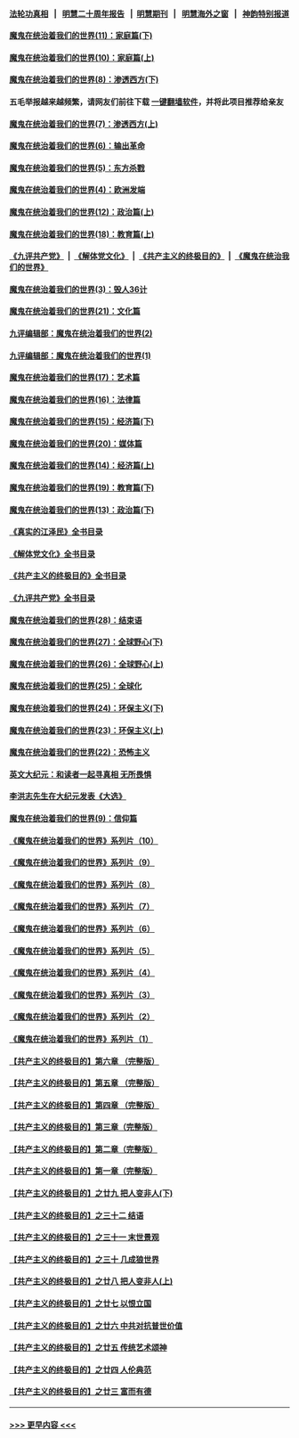 #### [法轮功真相](https://github.com/gfw-breaker/truth/blob/master/README.md?t=0) &nbsp;&nbsp;|&nbsp;&nbsp; [明慧二十周年报告](https://github.com/gfw-breaker/mh-reports/blob/master/README.md?t=0) &nbsp;&nbsp;|&nbsp;&nbsp;[明慧期刊](https://github.com/gfw-breaker/mh-qikan) &nbsp;&nbsp;|&nbsp;&nbsp; [明慧海外之窗](https://github.com/gfw-breaker/mh-news/blob/master/README.md?t=0) &nbsp;&nbsp;|&nbsp;&nbsp; [神韵特别报道](https://github.com/gfw-breaker/mh-news/blob/master/shenyun.md?t=0)
#### [魔鬼在统治着我们的世界(11)：家庭篇(下)](../pages/nsc422/n10440961.md?t=12151101) 
#### [魔鬼在统治着我们的世界(10)：家庭篇(上)](../pages/nsc422/n10435448.md?t=12151101) 
#### [魔鬼在统治着我们的世界(8)：渗透西方(下)](../pages/nsc422/n10429603.md?t=12151101) 
#### 五毛举报越来越频繁，请网友们前往下载 [一键翻墙软件](https://github.com/gfw-breaker/ssr-accounts)，并将此项目推荐给亲友
#### [魔鬼在统治着我们的世界(7)：渗透西方(上)](../pages/nsc422/n10426013.md?t=12151101) 
#### [魔鬼在统治着我们的世界(6)：输出革命](../pages/nsc422/n10421536.md?t=12151101) 
#### [魔鬼在统治着我们的世界(5)：东方杀戮](../pages/nsc422/n10417707.md?t=12151101) 
#### [魔鬼在统治着我们的世界(4)：欧洲发端](../pages/nsc422/n10414890.md?t=12151101) 
#### [魔鬼在统治着我们的世界(12)：政治篇(上)](../pages/nsc422/n10444576.md?t=12151101) 
#### [魔鬼在统治着我们的世界(18)：教育篇(上)](../pages/nsc422/n10526970.md?t=12151101) 
#### [《九评共产党》](https://github.com/begood0513/9ping.md/blob/master/README.md) &nbsp;|&nbsp; [《解体党文化》](../../../../jtdwh.md/blob/master/README.md)  &nbsp;|&nbsp; [《共产主义的终极目的》](../../../../gczydzjmd.md/blob/master/README.md) &nbsp;|&nbsp; [《魔鬼在统治我们的世界》](../../../../mgztzwmdsj.md/blob/master/README.md) 
#### [魔鬼在统治着我们的世界(3)：毁人36计](../pages/nsc422/n10411583.md?t=12151101) 
#### [魔鬼在统治着我们的世界(21)：文化篇](../pages/nsc422/n10597706.md?t=12151101) 
#### [九评编辑部：魔鬼在统治着我们的世界(2)](../pages/nsc422/n10410036.md?t=12151101) 
#### [九评编辑部：魔鬼在统治着我们的世界(1)](../pages/nsc422/n10406825.md?t=12151101) 
#### [魔鬼在统治着我们的世界(17)：艺术篇](../pages/nsc422/n10499093.md?t=12151101) 
#### [魔鬼在统治着我们的世界(16)：法律篇](../pages/nsc422/n10485969.md?t=12151101) 
#### [魔鬼在统治着我们的世界(15)：经济篇(下)](../pages/nsc422/n10469975.md?t=12151101) 
#### [魔鬼在统治着我们的世界(20)：媒体篇](../pages/nsc422/n10586579.md?t=12151101) 
#### [魔鬼在统治着我们的世界(14)：经济篇(上)](../pages/nsc422/n10457370.md?t=12151101) 
#### [魔鬼在统治着我们的世界(19)：教育篇(下)](../pages/nsc422/n10564808.md?t=12151101) 
#### [魔鬼在统治着我们的世界(13)：政治篇(下)](../pages/nsc422/n10448270.md?t=12151101) 
#### [《真实的江泽民》全书目录](../pages/nsc422/n13721399.md?t=12151101) 
#### [《解体党文化》全书目录](../pages/nsc422/n13721157.md?t=12151101) 
#### [《共产主义的终极目的》全书目录](../pages/nsc422/n13721048.md?t=12151101) 
#### [《九评共产党》全书目录](../pages/nsc422/n13708085.md?t=12151101) 
#### [魔鬼在统治着我们的世界(28)：结束语](../pages/nsc422/n10936246.md?t=12151101) 
#### [魔鬼在统治着我们的世界(27)：全球野心(下)](../pages/nsc422/n10928319.md?t=12151101) 
#### [魔鬼在统治着我们的世界(26)：全球野心(上)](../pages/nsc422/n10900318.md?t=12151101) 
#### [魔鬼在统治着我们的世界(25)：全球化](../pages/nsc422/n10788205.md?t=12151101) 
#### [魔鬼在统治着我们的世界(24)：环保主义(下)](../pages/nsc422/n10695307.md?t=12151101) 
#### [魔鬼在统治着我们的世界(23)：环保主义(上)](../pages/nsc422/n10688613.md?t=12151101) 
#### [魔鬼在统治着我们的世界(22)：恐怖主义](../pages/nsc422/n10614727.md?t=12151101) 
#### [英文大纪元：和读者一起寻真相 无所畏惧](../pages/nsc422/n12542027.md?t=12151101) 
#### [李洪志先生在大纪元发表《大选》](../pages/nsc422/n12534746.md?t=12151101) 
#### [魔鬼在统治着我们的世界(9)：信仰篇](../pages/nsc422/n10432159.md?t=12151101) 
#### [《魔鬼在统治着我们的世界》系列片（10）](../pages/nsc422/n12292670.md?t=12151101) 
#### [《魔鬼在统治着我们的世界》系列片（9）](../pages/nsc422/n12290859.md?t=12151101) 
#### [《魔鬼在统治着我们的世界》系列片（8）](../pages/nsc422/n12287445.md?t=12151101) 
#### [《魔鬼在统治着我们的世界》系列片（7）](../pages/nsc422/n12283425.md?t=12151101) 
#### [《魔鬼在统治着我们的世界》系列片（6）](../pages/nsc422/n12282314.md?t=12151101) 
#### [《魔鬼在统治着我们的世界》系列片（5）](../pages/nsc422/n12281419.md?t=12151101) 
#### [《魔鬼在统治着我们的世界》系列片（4）](../pages/nsc422/n12274024.md?t=12151101) 
#### [《魔鬼在统治着我们的世界》系列片（3）](../pages/nsc422/n12271322.md?t=12151101) 
#### [《魔鬼在统治着我们的世界》系列片（2）](../pages/nsc422/n12269049.md?t=12151101) 
#### [《魔鬼在统治着我们的世界》系列片（1）](../pages/nsc422/n12267575.md?t=12151101) 
#### [【共产主义的终极目的】第六章 （完整版）](../pages/nsc422/n11428913.md?t=12151101) 
#### [【共产主义的终极目的】第五章 （完整版）](../pages/nsc422/n11428912.md?t=12151101) 
#### [【共产主义的终极目的】第四章 （完整版）](../pages/nsc422/n11428907.md?t=12151101) 
#### [【共产主义的终极目的】第三章（完整版）](../pages/nsc422/n11428848.md?t=12151101) 
#### [【共产主义的终极目的】第二章（完整版）](../pages/nsc422/n11428831.md?t=12151101) 
#### [【共产主义的终极目的】第一章（完整版）](../pages/nsc422/n11417651.md?t=12151101) 
#### [【共产主义的终极目的】之廿九 把人变非人(下)](../pages/nsc422/n11344140.md?t=12151101) 
#### [【共产主义的终极目的】之三十二 结语](../pages/nsc422/n11360535.md?t=12151101) 
#### [【共产主义的终极目的】之三十一 末世景观](../pages/nsc422/n11351129.md?t=12151101) 
#### [【共产主义的终极目的】之三十 几成狼世界](../pages/nsc422/n11348280.md?t=12151101) 
#### [【共产主义的终极目的】之廿八 把人变非人(上)](../pages/nsc422/n11340492.md?t=12151101) 
#### [【共产主义的终极目的】之廿七 以恨立国](../pages/nsc422/n11336944.md?t=12151101) 
#### [【共产主义的终极目的】之廿六 中共对抗普世价值](../pages/nsc422/n11324785.md?t=12151101) 
#### [【共产主义的终极目的】之廿五 传统艺术颂神](../pages/nsc422/n11296396.md?t=12151101) 
#### [【共产主义的终极目的】之廿四 人伦典范](../pages/nsc422/n11296397.md?t=12151101) 
#### [【共产主义的终极目的】之廿三 富而有德](../pages/nsc422/n11283598.md?t=12151101) 

----
#### [ >>> 更早内容 <<< ](../indexes/nsc422-earlier.md)
